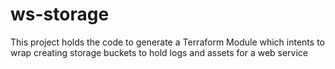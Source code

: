 # ws-storage
This project holds the code to generate a Terraform Module which intents to wrap creating storage buckets to hold logs and assets for a web service
